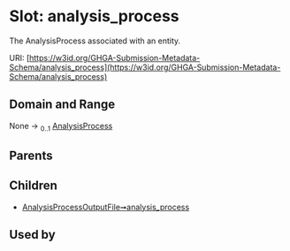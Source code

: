 
# Slot: analysis_process


The AnalysisProcess associated with an entity.

URI: [https://w3id.org/GHGA-Submission-Metadata-Schema/analysis_process](https://w3id.org/GHGA-Submission-Metadata-Schema/analysis_process)


## Domain and Range

None &#8594;  <sub>0..1</sub> [AnalysisProcess](AnalysisProcess.md)

## Parents


## Children

 *  [AnalysisProcessOutputFile➞analysis_process](AnalysisProcessOutputFile_analysis_process.md)

## Used by

